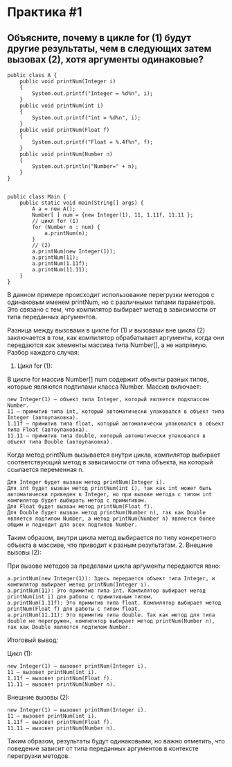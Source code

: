 # Практика #1
## Объясните, почему в цикле for (1) будут другие результаты, чем в следующих затем вызовах (2), хотя аргументы одинаковые?

```
public class A {
    public void printNum(Integer i)
    {
        System.out.printf("Integer = %d%n", i);
    }
    public void printNum(int i)
    {
        System.out.printf("int = %d%n", i);
    }
    public void printNum(Float f)
    {
        System.out.printf("Float = %.4f%n", f);
    }
    public void printNum(Number n)
    {
        System.out.println("Number=" + n);
    }
}


public class Main {
    public static void main(String[] args) {
        A a = new A();
        Number[ ] num = {new Integer(1), 11, 1.11f, 11.11 };
        // цикл for (1)
        for (Number n : num) {
            a.printNum(n);
        }
        // (2)
        a.printNum(new Integer(1));
        a.printNum(11);
        a.printNum(1.11f);
        a.printNum(11.11);
    }
}
```

В данном примере происходит использование перегрузки методов с одинаковым именем printNum, но с различными типами параметров. Это связано с тем, что компилятор выбирает метод в зависимости от типа переданных аргументов.

Разница между вызовами в цикле for (1) и вызовами вне цикла (2) заключается в том, как компилятор обрабатывает аргументы, когда они передаются как элементы массива типа Number[], а не напрямую.
Разбор каждого случая:
1. Цикл for (1):

В цикле for массив Number[] num содержит объекты разных типов, которые являются подтипами класса Number. Массив включает:

    new Integer(1) — объект типа Integer, который является подклассом Number.
    11 — примитив типа int, который автоматически упаковался в объект типа Integer (автоупаковка).
    1.11f — примитив типа float, который автоматически упаковался в объект типа Float (автоупаковка).
    11.11 — примитив типа double, который автоматически упаковался в объект типа Double (автоупаковка).

Когда метод printNum вызывается внутри цикла, компилятор выбирает соответствующий метод в зависимости от типа объекта, на который ссылается переменная n.

    Для Integer будет вызван метод printNum(Integer i).
    Для int будет вызван метод printNum(int i), так как int может быть автоматически приведен к Integer, но при вызове метода с типом int компилятор будет выбирать метод с примитивом.
    Для Float будет вызван метод printNum(Float f).
    Для Double будет вызван метод printNum(Number n), так как Double является подтипом Number, а метод printNum(Number n) является более общим и подходит для всех подтипов Number.

Таким образом, внутри цикла метод выбирается по типу конкретного объекта в массиве, что приводит к разным результатам.
2. Внешние вызовы (2):

При вызове методов за пределами цикла аргументы передаются явно:

    a.printNum(new Integer(1)): Здесь передается объект типа Integer, и компилятор выбирает метод printNum(Integer i).
    a.printNum(11): Это примитив типа int. Компилятор выбирает метод printNum(int i) для работы с примитивным типом.
    a.printNum(1.11f): Это примитив типа float. Компилятор выбирает метод printNum(Float f) для работы с типом float.
    a.printNum(11.11): Это примитив типа double. Так как метод для типа double не перегружен, компилятор выбирает метод printNum(Number n), так как Double является подтипом Number.

Итоговый вывод:

Цикл (1):

    new Integer(1) — вызовет printNum(Integer i).
    11 — вызовет printNum(int i).
    1.11f — вызовет printNum(Float f).
    11.11 — вызовет printNum(Number n).

Внешние вызовы (2):

    new Integer(1) — вызовет printNum(Integer i).
    11 — вызовет printNum(int i).
    1.11f — вызовет printNum(Float f).
    11.11 — вызовет printNum(Number n).

Таким образом, результаты будут одинаковыми, но важно отметить, что поведение зависит от типа переданных аргументов в контексте перегрузки методов.